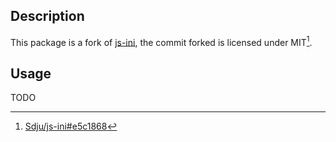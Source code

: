 ## Description

This package is a fork of [js-ini](https://github.com/Sdju/js-ini), the commit forked is licensed under MIT[^1].

[^1]: [Sdju/js-ini#e5c1868](https://github.com/Sdju/js-ini/commit/e5c1868cc42935885858675e5710ce22cdeaf5a3)

## Usage

TODO


